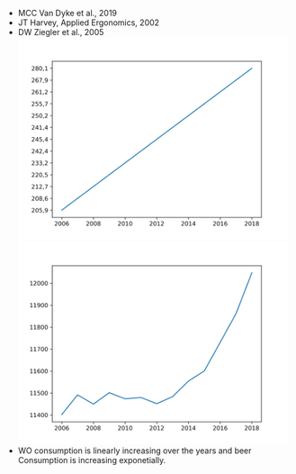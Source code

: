 - MCC Van Dyke et al., 2019
- JT Harvey, Applied Ergonomics, 2002
- DW Ziegler et al., 2005
![alt text](assign_1.png)
![alt text](assign_2.png)
- WO consumption is linearly increasing over the years and beer Consumption is increasing exponetially.
